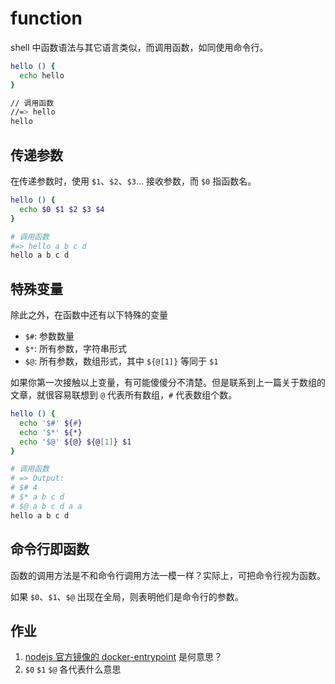 # function

shell 中函数语法与其它语言类似，而调用函数，如同使用命令行。

``` bash
hello () {
  echo hello
}

// 调用函数
//=> hello
hello
```

## 传递参数

在传递参数时，使用 `$1`、`$2`、`$3`... 接收参数，而 `$0` 指函数名。

``` bash
hello () {
  echo $0 $1 $2 $3 $4
}

# 调用函数
#=> hello a b c d
hello a b c d
```

## 特殊变量

除此之外，在函数中还有以下特殊的变量

+ `$#`: 参数数量
+ `$*`: 所有参数，字符串形式
+ `$@`: 所有参数，数组形式，其中 `${@[1]}` 等同于 `$1`

如果你第一次接触以上变量，有可能傻傻分不清楚。但是联系到上一篇关于数组的文章，就很容易联想到 `@` 代表所有数组，`#` 代表数组个数。

``` bash
hello () {
  echo '$#' ${#}
  echo '$*' ${*}
  echo '$@' ${@} ${@[1]} $1
}

# 调用函数
# => Output:
# $# 4
# $* a b c d
# $@ a b c d a a
hello a b c d
```

## 命令行即函数

函数的调用方法是不和命令行调用方法一模一样？实际上，可把命令行视为函数。

如果 `$0`、`$1`、`$@` 出现在全局，则表明他们是命令行的参数。

## 作业

1. [nodejs 官方镜像的 docker-entrypoint](https://github.com/nodejs/docker-node/blob/main/16/alpine3.16/docker-entrypoint.sh) 是何意思？
1. `$0` `$1` `$@` 各代表什么意思

